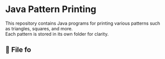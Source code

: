# Java Pattern Printing

This repository contains Java programs for printing various patterns such as triangles, squares, and more.  
Each pattern is stored in its own folder for clarity.

## 📂 File fo

